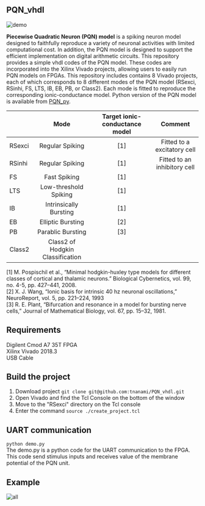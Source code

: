 ## PQN_vhdl

![demo](https://user-images.githubusercontent.com/108346049/193576760-82d99c17-4d2c-4bf7-8e6f-20115ab6aac5.png)

**Piecewise Quadratic Neuron (PQN) model** is a spiking neuron model designed to faithfully reproduce a variety of neuronal activities with limited computational cost.
In addition, the PQN model is designed to support the efficient implementation on digital arithmetic circuits.
This repository provides a simple vhdl codes of the PQN model. These codes are incorporated into the Xilinx Vivado projects, allowing users to easily run PQN models on FPGAs.
This repository includes contains 8 Vivado projects, each of which corresponds to 8 different modes of the PQN model (RSexci, RSinhi, FS, LTS, IB, EB, PB, or Class2).
Each mode is fitted to reproduce the corresponding ionic-conductance model. Python version of the PQN model is available from [PQN_py](https://github.com/tnanami/PQN_py "PQN_py").


|        |Mode                            |Target ionic-conductance model|Comment                    |
|:-------|:------------------------------:|:---------------------------:|:-------------------------:|
| RSexci |Regular Spiking                 |[1]                          |Fitted to a excitatory cell|
| RSinhi |Regular Spiking                 |[1]                          |Fitted to an inhibitory cell|
| FS     |Fast Spiking                    |[1]|
| LTS    |Low-threshold Spiking           |[1]|
| IB     |Intrinsically Bursting          |[1]|
| EB     |Elliptic Bursting               |[2]|
| PB     |Parablic Bursting               |[3]|
| Class2 |Class2 of Hodgkin Classification||

[1] M. Pospischil et al., “Minimal hodgkin-huxley type models for different classes of cortical and thalamic neurons.” Biological Cybernetics, vol. 99, no. 4-5, pp. 427–441, 2008.  
[2] X. J. Wang, “Ionic basis for intrinsic 40 hz neuronal oscillations,” NeuroReport, vol. 5, pp. 221–224, 1993  
[3] R. E. Plant, “Bifurcation and resonance in a model for bursting nerve cells,” Journal of Mathematical Biology, vol. 67, pp. 15–32, 1981.

## Requirements
Digilent Cmod A7 35T FPGA  
Xilinx Vivado 2018.3  
USB Cable  

## Build the project
1. Download project `git clone git@github.com:tnanami/PQN_vhdl.git`
2. Open Vivado and find the Tcl Console on the bottom of the window
3. Move to the "RSexci" directory on the Tcl console
4. Enter the command `source ./create_project.tcl`

## UART communication
`python demo.py`  
The demo.py is a python code for the UART communication to the FPGA. This code send stimulus inputs and receives value of the membrane potential of the PQN unit.

## Example
![all](https://user-images.githubusercontent.com/108346049/194094287-f1471dd2-c092-45a4-8455-4556c6db35e4.png)
